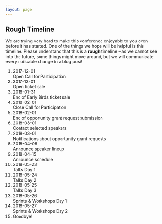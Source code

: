 ```yaml
---
layout: page
---
```


## Rough Timeline

We are trying very hard to make this conference enjoyable to you even before it
has started. One of the things we hope will be helpful is this timeline. Please
understand that this is a **rough** timeline – as we cannot see into the
future, some things might move around, but we will communicate every noticable
change in a blog post!

<ol class="timeline">
  <li><div class="timeline-bubble"></div><div class="timeline-content">
    <div class="date">
      2017-12-01
    </div>
    <div class="heading">
      Open Call for Participation
    </div>
  </div></li>
  <li><div class="timeline-bubble"></div><div class="timeline-content">
    <div class="date">
      2017-12-01
    </div>
    <div class="heading relevant">
      Open ticket sale
    </div>
  </div></li>
  <li><div class="timeline-bubble"></div><div class="timeline-content">
    <div class="date">
      2018-01-31
    </div>
    <div class="heading">
      End of Early Birds ticket sale
    </div>
  </div></li>
  <li><div class="timeline-bubble"></div><div class="timeline-content">
    <div class="date">
      2018-02-01
    </div>
    <div class="heading">
      Close Call for Participation
    </div>
  </div></li>
  <li><div class="timeline-bubble"></div><div class="timeline-content">
    <div class="date">
      2018-02-01
    </div>
    <div class="heading">
      End of opportunity grant request submission
    </div>
  </div></li>
  <li><div class="timeline-bubble"></div><div class="timeline-content">
    <div class="date">
      2018-03-01
    </div>
    <div class="heading">
      Contact selected speakers
    </div>
  </div></li>
  <li><div class="timeline-bubble"></div><div class="timeline-content">
    <div class="date">
      2018-03-01
    </div>
    <div class="heading">
      Notifications about opportunity grant requests
    </div>
  </div></li>
  <li><div class="timeline-bubble"></div><div class="timeline-content">
    <div class="date">
      2018-04-09
    </div>
    <div class="heading">
      Announce speaker lineup
    </div>
  </div></li>
  <li><div class="timeline-bubble"></div><div class="timeline-content">
    <div class="date">
      2018-04-15
    </div>
    <div class="heading relevant">
      Announce schedule
    </div>
  </div></li>
  <li><div class="timeline-bubble"></div><div class="timeline-content">
    <div class="date">
      2018-05-23
    </div>
    <div class="heading">
      Talks Day 1
    </div>
  </div></li>
  <li><div class="timeline-bubble"></div><div class="timeline-content">
    <div class="date">
      2018-05-24
    </div>
    <div class="heading">
      Talks Day 2
    </div>
  </div></li>
  <li><div class="timeline-bubble"></div><div class="timeline-content">
    <div class="date">
      2018-05-25
    </div>
    <div class="heading">
      Talks Day 3
    </div>
  </div></li>
  <li><div class="timeline-bubble"></div><div class="timeline-content">
    <div class="date">
      2018-05-26
    </div>
    <div class="heading">
      Sprints & Workshops Day 1
    </div>
  </div></li>
  <li><div class="timeline-bubble"></div><div class="timeline-content">
    <div class="date">
      2018-05-27
    </div>
    <div class="heading">
      Sprints & Workshops Day 2
    </div>
  </div></li>
  <li><div class="timeline-bubble"></div><div class="timeline-content">
    <div class="heading relevant">
      Goodbye!
    </div>
  </div></li>
</ol>
